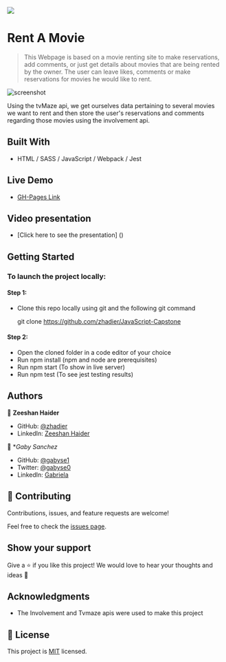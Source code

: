 ![](https://img.shields.io/badge/Microverse-blueviolet)

# Rent A Movie

> This Webpage is based on a movie renting site to make reservations, add comments, or just get details about movies that are being rented by the owner. The user can leave likes, comments or make reservations for movies he would like to rent. 

![screenshot](https://user-images.githubusercontent.com/90556221/152203852-60190f5a-db36-4ed2-996e-fb34a482f805.png)

Using the tvMaze api, we get ourselves data pertaining to several movies we want to rent and then store the user's reservations and comments regarding those movies using the involvement api.


## Built With

- HTML / SASS / JavaScript / Webpack / Jest

## Live Demo

- [GH-Pages Link](https://zhadier.github.io/JavaScript-Capstone)

## Video presentation

- [Click here to see the presentation] ()

## Getting Started

### To launch the project locally:

#### Step 1:

- Clone this repo locally using git and the following git command

  git clone https://github.com/zhadier/JavaScript-Capstone

#### Step 2:

- Open the cloned folder in a code editor of your choice
- Run npm install (npm and node are prerequisites)
- Run npm start (To show in live server)
- Run npm test (To see jest testing results)

## Authors

👤 **Zeeshan Haider**

- GitHub: [@zhadier](https://github.com/zhadier)
- LinkedIn: [Zeeshan Haider](https://www.linkedin.com/in/zhadier39/)

👤 **Gaby Sanchez*

- GitHub: [@gabyse1](https://github.com/gabyse1)
- Twitter: [@gabyse0](https://twitter.com/gabyse0)
- LinkedIn: [Gabriela](https://www.linkedin.com/in/gabriela-s%C3%A1nchez-espirilla-83011b225/)

## 🤝 Contributing

Contributions, issues, and feature requests are welcome!

Feel free to check the [issues page](../../issues/).

## Show your support

Give a ⭐️ if you like this project!
We would love to hear your thoughts and ideas 🖤

## Acknowledgments

- The Involvement and Tvmaze apis were used to make this project

## 📝 License

This project is [MIT](./MIT.md) licensed.
